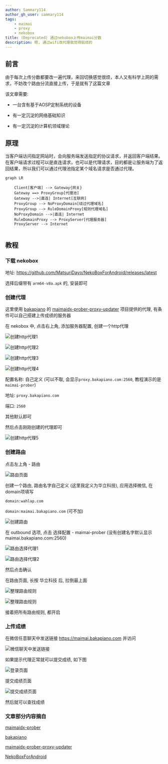 ```yaml
---
author: Sammary114
author_gh_user: sammary114
tags:
    - maimai
    - proxy
    - nekobox
title: (Deprecated) 通过nekobox上传maimai分数
description: 嗯, 通过wifi改代理我觉得挺烦的
---
```


## 前言

由于每次上传分数都要改一遍代理，来回切换感觉很烦，本人又有科学上网的需求，不妨改个路由分流直接上传，于是就有了这篇文章

该文章需要:

- 一台含有基于AOSP定制系统的设备

- 有一定沉淀的网络基础知识

- 有一定沉淀的计算机领域理论

## 原理

当客户端访问指定网站时，会向服务端发送指定的协议请求，并返回客户端结果。在客户端请求过程可以是直连请求，也可以是代理请求，目的都是让服务端为了返回结果，所以我们可以通过代理池指定某个域名请求是否通过代理。

``` mermaid
graph LR

    Client[客户端] --> Gateway{网关}
    Gateway ==> ProxyGroup[代理池]
    Gateway -->|直连| Internet[互联网]
    ProxyGroup --> NoProxyDomain[绕过代理域名]
    ProxyGroup --> RuleDomainProxy[规则代理域名]
    NoProxyDomain -->|直连| Internet
    RuleDomainProxy --> ProxyServer[代理服务器]
    ProxyServer --> Internet
    
```

## 教程

### 下载 nekobox

地址: <https://github.com/MatsuriDayo/NekoBoxForAndroid/releases/latest>

选择后缀带有 `arm64-v8a.apk` 的, 安装即可

### 创建代理

这里使用 [bakapiano](https://github.com/bakapiano/) 的 [maimaidx-prober-proxy-updater](https://github.com/bakapiano/maimaidx-prober-proxy-updater) 项目提供的代理, 有条件可以自己搭建上传成绩的服务器

在 nekobox 中, 点击右上角, 添加服务器配置, 创建一个http代理

![创建http代理1](image/230510-maimai-update-prober/create_http_proxy_1.jpg)

![创建http代理2](image/230510-maimai-update-prober/create_http_proxy_2.jpg)

![创建http代理3](image/230510-maimai-update-prober/create_http_proxy_3.jpg)

![创建http代理4](image/230510-maimai-update-prober/create_http_proxy_4.jpg)

配置名称: 自己定义 (可以不取, 会显示`proxy.bakapiano.com:2560`, 教程演示的是`maimai-prober`)

地址: `proxy.bakapiano.com`

端口: `2560`

其他默认即可

然后点击刚刚创建的代理即可

![创建http代理5](image/230510-maimai-update-prober/create_http_proxy_5.jpg)

### 创建路由

点击左上角 - 路由

![路由页面](image/230510-maimai-update-prober/route_page.jpg)

创建一个路由, 路由名字自己定义 (这里我定义为华立科技), 应用选择微信, 在domain项填写

`domain:wahlap.com`

`domain:maimai.bakapiano.com` (可不加)

![创建路由](image/230510-maimai-update-prober/create_route_rule.jpg)

在 outbound 选项, 点击 选择配置 - maimai-prober (没有创建名字默认显示maimai.bakapiano.com:2560)

![路由选择代理1](image/230510-maimai-update-prober/create_roule_rule_select_proxy_1.jpg)

![路由选择代理2](image/230510-maimai-update-prober/create_roule_rule_select_proxy_2.jpg)

然后点击确认

在路由页面, 长按 华立科技 后, 拉倒最上面

![整理路由规则](image/230510-maimai-update-prober/move_route_rule.jpg)

![整理路由规则](image/230510-maimai-update-prober/move_route_rule_top.jpg)

接着把所有路由规则, 都开启

### 上传成绩

在微信任意聊天中发送链接 <https://maimai.bakapiano.com> 并访问

![微信聊天中发送链接](image/230510-maimai-update-prober/wechat_send_message.jpg)

如果提示代理正常就可以提交成绩, 如下图

![登录页面](image/230510-maimai-update-prober/maimai_prober_login_page.jpg)

提交成绩页面

![提交成绩页面](image/230510-maimai-update-prober/maimai_prober_submitting.jpg)

然后就可以查找成绩

### 文章部分内容摘自

[maimaidx-prober](https://github.com/Diving-Fish/maimaidx-prober)

[bakapiano](https://github.com/bakapiano/)

[maimaidx-prober-proxy-updater](https://github.com/bakapiano/maimaidx-prober-proxy-updater)

[NekoBoxForAndroid](https://github.com/MatsuriDayo/NekoBoxForAndroid)
